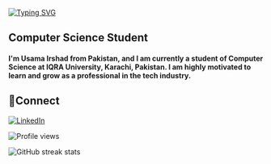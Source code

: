 [![Typing SVG](https://readme-typing-svg.demolab.com?font=Fira+Code&weight=600&size=30&pause=1000&color=FFFFFF&width=435&lines=Assalamu+Alaikum+%F0%9F%91%8B;I'm+Usama+Irshad;Computer+Science+Student)](https://git.io/typing-svg)
## Computer Science Student

#### I'm Usama Irshad from Pakistan, and I am currently a student of Computer Science at IQRA University, Karachi, Pakistan. I am highly motivated to learn and grow as a professional in the tech industry.

## 🤝Connect
[![LinkedIn](https://img.shields.io/badge/LinkedIn-0077B5?style=for-the-badge&logo=linkedin&logoColor=white)](https://www.linkedin.com/in/usamairshad/)

![Profile views](https://gpvc.arturio.dev/musamairshad) 

![GitHub streak stats](https://streak-stats.demolab.com/?user=musamairshad)

